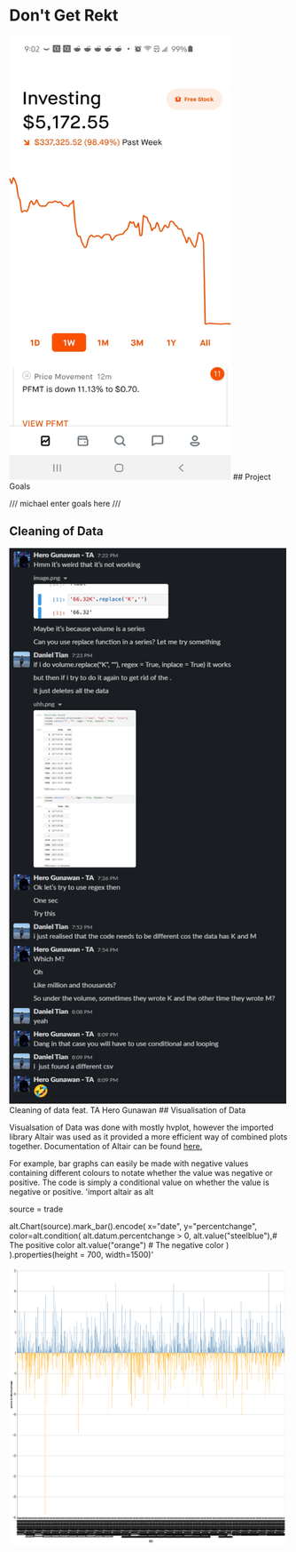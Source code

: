 # Don't Get Rekt
<img src="images/rekt.jpg" alt="rekt" width="400" height="800"/>
## Project Goals

/// michael enter goals here ///

## Cleaning of Data
<img src = "images/fintechmeme.png" alt = "lol" width="500" height = "1000"/>
Cleaning of data feat. TA Hero Gunawan
## Visualisation of Data

Visualsation of Data was done with mostly hvplot, however the imported library Altair was used as it provided a more efficient way of combined plots together.
Documentation of Altair can be found [here.](https://pypi.org/project/altair/)

For example, bar graphs can easily be made with negative values containing different colours to notate whether the value was negative or positive.
The code is simply a conditional value on whether the value is negative or positive. 
'import altair as alt

source = trade

alt.Chart(source).mark_bar().encode(
    x="date",
    y="percentchange",
    color=alt.condition(
        alt.datum.percentchange > 0,
        alt.value("steelblue"),# The positive color
        alt.value("orange")  # The negative color
    )
).properties(height = 700, width=1500)'

<img src = "images/historicpercent.png" alt = "bar" width = "500" height = "500"/>
